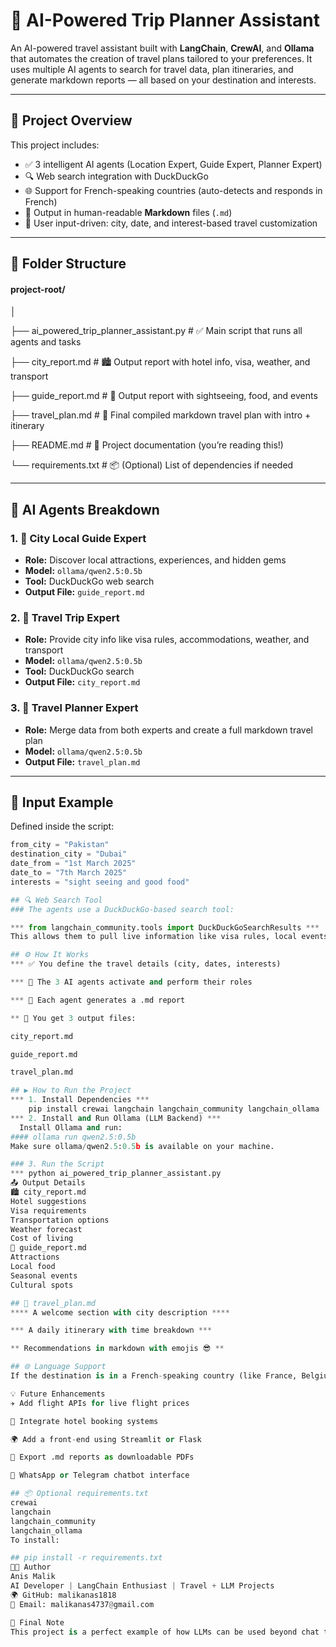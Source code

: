 # 🧳 AI-Powered Trip Planner Assistant

An AI-powered travel assistant built with **LangChain**, **CrewAI**, and **Ollama** that automates the creation of travel plans tailored to your preferences. It uses multiple AI agents to search for travel data, plan itineraries, and generate markdown reports — all based on your destination and interests.

---

## 🚀 Project Overview

This project includes:

- ✅ 3 intelligent AI agents (Location Expert, Guide Expert, Planner Expert)
- 🔍 Web search integration with DuckDuckGo
- 🌐 Support for French-speaking countries (auto-detects and responds in French)
- 📄 Output in human-readable **Markdown** files (`.md`)
- 🎯 User input-driven: city, date, and interest-based travel customization

---

## 📁 Folder Structure

#### project-root/

│

├── ai_powered_trip_planner_assistant.py # ✅ Main script that runs all agents and tasks

├── city_report.md # 🏙️ Output report with hotel info, visa, weather, and transport 

├── guide_report.md # 📍 Output report with sightseeing, food, and events

├── travel_plan.md # 📅 Final compiled markdown travel plan with intro + itinerary

├── README.md # 📘 Project documentation (you’re reading this!)

└── requirements.txt # 📦 (Optional) List of dependencies if needed

---

## 🧠 AI Agents Breakdown

### 1. 🧭 City Local Guide Expert
- **Role:** Discover local attractions, experiences, and hidden gems
- **Model:** `ollama/qwen2.5:0.5b`
- **Tool:** DuckDuckGo web search
- **Output File:** `guide_report.md`

### 2. 🎯 Travel Trip Expert
- **Role:** Provide city info like visa rules, accommodations, weather, and transport
- **Model:** `ollama/qwen2.5:0.5b`
- **Tool:** DuckDuckGo search
- **Output File:** `city_report.md`

### 3. 📅 Travel Planner Expert
- **Role:** Merge data from both experts and create a full markdown travel plan
- **Model:** `ollama/qwen2.5:0.5b`
- **Output File:** `travel_plan.md`

---

## 🧾 Input Example

Defined inside the script:

```python
from_city = "Pakistan"
destination_city = "Dubai"
date_from = "1st March 2025"
date_to = "7th March 2025"
interests = "sight seeing and good food"

## 🔍 Web Search Tool
### The agents use a DuckDuckGo-based search tool:

*** from langchain_community.tools import DuckDuckGoSearchResults ***
This allows them to pull live information like visa rules, local events, and weather.

## ⚙️ How It Works
*** ✅ You define the travel details (city, dates, interests)

*** 🧠 The 3 AI agents activate and perform their roles

*** 📄 Each agent generates a .md report

** 💾 You get 3 output files:

city_report.md

guide_report.md

travel_plan.md

## ▶️ How to Run the Project
*** 1. Install Dependencies *** 
    pip install crewai langchain langchain_community langchain_ollama
*** 2. Install and Run Ollama (LLM Backend) ***
  Install Ollama and run:
#### ollama run qwen2.5:0.5b
Make sure ollama/qwen2.5:0.5b is available on your machine.

### 3. Run the Script
*** python ai_powered_trip_planner_assistant.py
📤 Output Details
🏙️ city_report.md
Hotel suggestions
Visa requirements
Transportation options
Weather forecast
Cost of living
📍 guide_report.md
Attractions
Local food
Seasonal events
Cultural spots

## 📅 travel_plan.md
**** A welcome section with city description ****

*** A daily itinerary with time breakdown ***

** Recommendations in markdown with emojis 😎 **

## 🌐 Language Support
If the destination is in a French-speaking country (like France, Belgium, Canada), all responses will be automatically generated in French 🇫🇷 to enhance the user experience.

💡 Future Enhancements
✈️ Add flight APIs for live flight prices

🏨 Integrate hotel booking systems

🌍 Add a front-end using Streamlit or Flask

📄 Export .md reports as downloadable PDFs

📱 WhatsApp or Telegram chatbot interface

## 📦 Optional requirements.txt
crewai
langchain
langchain_community
langchain_ollama
To install:

## pip install -r requirements.txt
👨‍💻 Author
Anis Malik
AI Developer | LangChain Enthusiast | Travel + LLM Projects
🌍 GitHub: malikanas1818
📧 Email: malikanas4737@gmail.com

🏁 Final Note
This project is a perfect example of how LLMs can be used beyond chat to automate real-world tasks like travel planning.